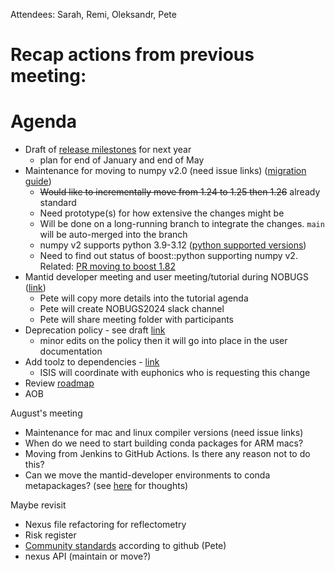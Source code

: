 Attendees: Sarah, Remi, Oleksandr, Pete

# Recap actions from previous meeting:

# Agenda
- Draft of [release milestones](https://github.com/mantidproject/mantid/milestones) for next year
  - plan for end of January and end of May
- Maintenance for moving to numpy v2.0 (need issue links) ([migration guide](https://numpy.org/doc/stable/numpy_2_0_migration_guide.html))
  - ~~Would like to incrementally move from 1.24 to 1.25 then 1.26~~ already standard
  - Need prototype(s) for how extensive the changes might be
  - Will be done on a long-running branch to integrate the changes. `main` will be auto-merged into the branch
  - numpy v2 supports python 3.9-3.12 ([python supported versions](https://devguide.python.org/versions/))
  - Need to find out status of boost::python supporting numpy v2. Related: [PR moving to boost 1.82](https://github.com/mantidproject/mantid/pull/37259)
- Mantid developer meeting and user meeting/tutorial during NOBUGS ([link](https://github.com/mantidproject/workshops/tree/main/developer/2024-09))
  - Pete will copy more details into the tutorial agenda
  - Pete will create NOBUGS2024 slack channel
  - Pete will share meeting folder with participants
- Deprecation policy - see draft [link](https://github.com/mantidproject/workshops/blob/main/developer/2023-10/codecamp/deprecation_policy.md)
  - minor edits on the policy then it will go into place in the user documentation
- Add toolz to dependencies - [link](https://anaconda.org/conda-forge/toolz)
  - ISIS will coordinate with euphonics who is requesting this change
- Review [roadmap](https://github.com/orgs/mantidproject/projects/47/views/1)
- AOB

August's meeting
- Maintenance for mac and linux compiler versions (need issue links)
- When do we need to start building conda packages for ARM macs?
- Moving from Jenkins to GitHub Actions. Is there any reason not to do this?
- Can we move the mantid-developer environments to conda metapackages? (see [here](https://github.com/mantidproject/mantid/issues/37627) for thoughts)
  
Maybe revisit
- Nexus file refactoring for reflectometry
- Risk register
- [Community standards](https://github.com/mantidproject/mantid/community) according to github (Pete)
- nexus API (maintain or move?)
